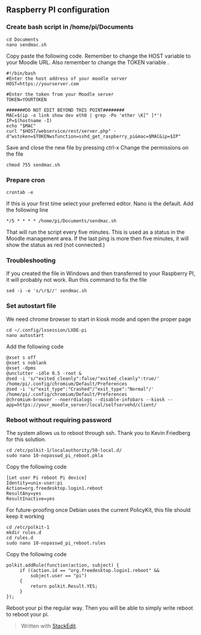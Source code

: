 

## Raspberry PI configuration

### Create bash script in /home/pi/Documents

    cd Documents
    nano sendmac.sh
Copy paste the following code. Remember to change the HOST variable to your Moodle URL. Also remember to change the TOKEN variable .

    #!/bin/bash
    #Enter the host address of your moodle server
    HOST=https://yourserver.com
    
    #Enter the token from your Moodle server
    TOKEN=YOURTOKEN
    
    #######DO NOT EDIT BEYOND THIS POINT########
    MAC=$(ip -o link show dev eth0 | grep -Po 'ether \K[^ ]*')
    IP=$(hostname -I)
    echo "$MAC"
    curl "$HOST/webservice/rest/server.php" -d"wstoken=$TOKENwsfunction=sshd_get_raspberry_pi&mac=$MAC&ip=$IP"
Save and close the new file by pressing ctrl-x
Change the permissions on the file

    chmod 755 sendmac.sh
### Prepare cron

    crontab -e
If this is your first time select your preferred editor. Nano is the default.
Add the following line

    */5 * * * * /home/pi/Documents/sendmac.sh

That will run the script every five minutes. This is used as a status in the Moodle management area. If the last ping is more then five minutes, it will show the status as red (not connected.)
 

### Troubleshooting
If you created the file in Windows and then transferred to your Raspberry PI, it will probably not work. Run this command to fix the file

    sed -i -e 's/\r$//' sendmac.sh

### Set autostart file
We need chrome browser to start in kiosk mode and open the proper page

    cd ~/.config/lxsession/LXDE-pi
    nano autostart
Add the following code

    @xset s off
    @xset s noblank
    @xset -dpms
    @unclutter -idle 0.5 -root &
    @sed -i 's/"exited_cleanly":false/"exited_cleanly":true/' /home/pi/.config/chromium/Default/Preferences
    @sed -i 's/"exit_type":"Crashed"/"exit_type":"Normal"/' /home/pi/.config/chromium/Default/Preferences
    @chromium-browser --noerrdialogs --disable-infobars --kiosk --app=https://your_moodle_server/local/selfservehd/client/

### Reboot without requiring password 
The system allows us to reboot through ssh. 
Thank you to Kevin Friedberg for this solution.

    cd /etc/polkit-1/localauthority/50-local.d/
    sudo nano 10-nopasswd_pi_reboot.pkla
Copy the following code

    [Let user Pi reboot Pi device]
    Identity=unix-user:pi
    Action=org.freedesktop.login1.reboot
    ResultAny=yes
    ResultInactive=yes

 For future-proofing once Debian uses the current PolicyKit, this file should keep it working
 

    cd /etc/polkit-1
    mkdir rules.d
    cd rules.d
    sudo nano 10-nopasswd_pi_reboot.rules
Copy the following code

    polkit.addRule(function(action, subject) {
         if ((action.id == "org.freedesktop.login1.reboot" &&
             subject.user == "pi")
         {
             return polkit.Result.YES;
         }
    });

Reboot your pi the regular way. Then you will be able to simply write reboot to reboot your pi.


> Written with [StackEdit](https://stackedit.io/).